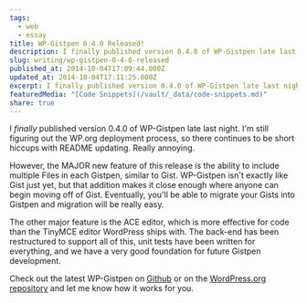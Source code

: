 ```yaml
---
tags:
  - web
  - essay
title: WP-Gistpen 0.4.0 Released!
description: I finally published version 0.4.0 of WP-Gistpen late last night. I’m still figuring out the WP.org deployment process, so there continues to be short hiccups with README updating. Really annoying. However, the MAJOR new feature of this release is the ability to include multiple Files in each Gistpen, similar to Gist. WP-Gistpen isn’t exactly like \[…]
slug: writing/wp-gistpen-0-4-0-released
published_at: 2014-10-04T17:09:44.000Z
updated_at: 2014-10-04T17:11:25.000Z
excerpt: I finally published version 0.4.0 of WP-Gistpen late last night. I’m still figuring out the WP.org deployment process, so there continues to be short hiccups with README updating. Really annoying. However, the MAJOR new feature of this release is the ability to include multiple Files in each Gistpen, similar to Gist. WP-Gistpen isn’t exactly like \[…]
featuredMedia: "[Code Snippets](/vault/_data/code-snippets.md)"
share: true
---
```


I _finally_ published version 0.4.0 of WP-Gistpen late last night. I'm still figuring out the WP.org deployment process, so there continues to be short hiccups with README updating. Really annoying.

However, the MAJOR new feature of this release is the ability to include multiple Files in each Gistpen, similar to Gist. WP-Gistpen isn't exactly like Gist just yet, but that addition makes it close enough where anyone can begin moving off of Gist. Eventually, you'll be able to migrate your Gists into Gistpen and migration will be really easy.

The other major feature is the ACE editor, which is more effective for code than the TinyMCE editor WordPress ships with. The back-end has been restructured to support all of this, unit tests have been written for everything, and we have a very good foundation for future Gistpen development.

Check out the latest WP-Gistpen on [Github](https://github.com/mAAdhaTTah/WP-Gistpen) or on the [WordPress.org repository](https://wordpress.org/plugins/wp-gistpen/) and let me know how it works for you.

